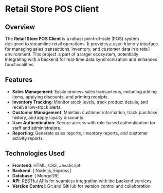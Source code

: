 # Retail Store POS Client

## Overview

The **Retail Store POS Client** is a robust point-of-sale (POS) system designed to streamline retail operations. It provides a user-friendly interface for managing sales transactions, inventory, and customer data in a retail environment. This project is part of a larger ecosystem, potentially integrating with a backend for real-time data synchronization and enhanced functionalities.

## Features

- **Sales Management**: Easily process sales transactions, including adding items, applying discounts, and printing receipts.
- **Inventory Tracking**: Monitor stock levels, track product details, and receive low-stock alerts.
- **Customer Management**: Maintain customer information, track purchase history, and apply loyalty discounts.
- **User Authentication**: Secure access with role-based authentication for staff and administrators.
- **Reporting**: Generate sales reports, inventory reports, and customer activity reports.

## Technologies Used

- **Frontend**: HTML, CSS, JavaScript
- **Backend**: [ Node.js, Express]
- **Database**: [ MongoDB]
- **API**: RESTful APIs for seamless integration with the backend services
- **Version Control**: Git and GitHub for version control and collaboration


